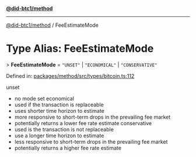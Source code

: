 [**@did-btc1/method**](../README.md)

***

[@did-btc1/method](../globals.md) / FeeEstimateMode

# Type Alias: FeeEstimateMode

&gt; **FeeEstimateMode** = `"UNSET"` \| `"ECONOMICAL"` \| `"CONSERVATIVE"`

Defined in: [packages/method/src/types/bitcoin.ts:112](https://github.com/dcdpr/did-btc1-js/blob/4ab6f9915d95beed9bc633644c9db1539395f512/packages/method/src/types/bitcoin.ts#L112)

unset
   - no mode set
economical
   - used if the transaction is replaceable
   - uses shorter time horizon to estimate
   - more responsive to short-term drops in the prevailing fee market
   - potentially returns a lower fee rate estimate
conservative
   - used is the transaction is not replaceable
   - use a longer time horizon to estimate
   - less responsive to short-term drops in the prevailing fee market
   - potentially returns a higher fee rate estimate
